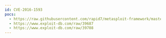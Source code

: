 ```yaml
---
id: CVE-2016-1593
pocs:
  - https://raw.githubusercontent.com/rapid7/metasploit-framework/master/modules/exploits/multi/http/novell_servicedesk_rce.rb
  - https://www.exploit-db.com/raw/39687
  - https://www.exploit-db.com/raw/39708
---
```

